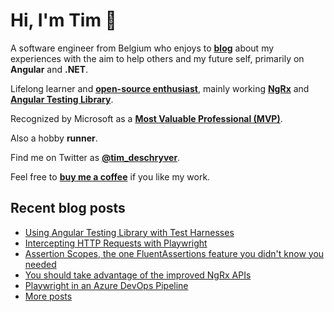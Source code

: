 # Hi, I'm Tim 👋

A software engineer from Belgium who enjoys to **[blog](https://timdeschryver.dev/blog)** about
my experiences with the aim to help others and my future self, primarily on
**Angular** and **.NET**.

Lifelong learner and **[open-source enthusiast](https://github.com/timdeschryver)**, mainly working **[NgRx](https://ngrx.io/)** and **[Angular Testing Library](https://testing-library.com/docs/angular-testing-library/)**.

Recognized by Microsoft as a **[Most Valuable Professional (MVP)](https://mvp.microsoft.com/en-us/PublicProfile/5004452?fullName=Tim%20Deschryver)**.

Also a hobby **runner**.

Find me on Twitter as **[@tim_deschryver](https://timdeschryver.dev/twitter)**.

Feel free to **[buy me a coffee](https://ko-fi.com/timdeschryver)** if you like my work.

<!-- prettier-ignore-start -->
<!-- BLOG:START -->

## Recent blog posts

- [Using Angular Testing Library with Test Harnesses](https://timdeschryver.dev/blog/using-angular-testing-library-with-test-harnesses)
- [Intercepting HTTP Requests with Playwright](https://timdeschryver.dev/blog/intercepting-http-requests-with-playwright)
- [Assertion Scopes, the one FluentAssertions feature you didn't know you needed](https://timdeschryver.dev/blog/assertion-scopes-the-one-fluentassertions-feature-you-didnt-know-you-needed)
- [You should take advantage of the improved NgRx APIs](https://timdeschryver.dev/blog/you-should-take-advantage-of-the-improved-ngrx-apis)
- [Playwright in an Azure DevOps Pipeline](https://timdeschryver.dev/blog/playwright-in-an-azure-devops-pipeline)
- [More posts](https://timdeschryver.dev/blog)

<!-- BLOG:END -->
<!-- prettier-ignore-end -->
